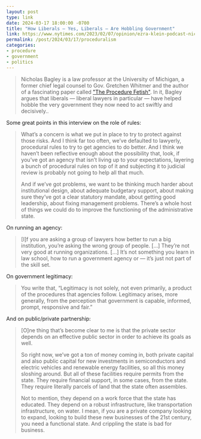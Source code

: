 ```yaml
---
layout: post
type: link
date: 2024-03-17 18:00:00 -0700
title: "How Liberals — Yes, Liberals — Are Hobbling Government"
link: https://www.nytimes.com/2023/02/07/opinion/ezra-klein-podcast-nicholas-bagley.html?showTranscript=1
permalink: /post/2024/03/17/proceduralism
categories: 
- procedure
- government
- politics
---
```

<blockquote>Nicholas Bagley is a law professor at the University of Michigan, a former chief legal counsel to Gov. Gretchen Whitmer and the author of a fascinating paper called <a href="https://www.niskanencenter.org/the-procedure-fetish/">"The Procedure Fetish"</a>. In it, Bagley argues that liberals — liberal lawyers in particular — have helped hobble the very government they now need to act swiftly and decisively..</blockquote>
<p>Some great points in this interview on the role of rules:</p>
<blockquote><p>What’s a concern is what we put in place to try to protect against those risks. And I think far too often, we’ve defaulted to lawyerly, procedural rules to try to get agencies to do better. And I think we haven’t been reflective enough about the possibility that, look, if you’ve got an agency that isn’t living up to your expectations, layering a bunch of procedural rules on top of it and subjecting it to judicial review is probably not going to help all that much.</p>
<p>And if we’ve got problems, we want to be thinking much harder about institutional design, about adequate budgetary support, about making sure they’ve got a clear statutory mandate, about getting good leadership, about fixing management problems. There’s a whole host of things we could do to improve the functioning of the administrative state.</p></blockquote>

<p>On running an agency:</p>
<blockquote>[I]f you are asking a group of lawyers how better to run a big institution, you’re asking the wrong group of people. [...] They’re not very good at running organizations. [...] It’s not something you learn in law school, how to run a government agency or — it’s just not part of the skill set.</blockquote>

<p>On government legitimacy:</p>
<blockquote>You write that, “Legitimacy is not solely, not even primarily, a product of the procedures that agencies follow. Legitimacy arises, more generally, from the perception that government is capable, informed, prompt, responsive and fair.”</blockquote>

<p>And on public/private partnership:</p>
<blockquote><p>[O]ne thing that’s become clear to me is that the private sector depends on an effective public sector in order to achieve its goals as well.</p>
<p>So right now, we’ve got a ton of money coming in, both private capital and also public capital for new investments in semiconductors and electric vehicles and renewable energy facilities, so all this money sloshing around. But all of these facilities require permits from the state. They require financial support, in some cases, from the state. They require literally parcels of land that the state often assembles.</p>
<p>Not to mention, they depend on a work force that the state has educated. They depend on a robust infrastructure, like transportation infrastructure, on water. I mean, if you are a private company looking to expand, looking to build these new businesses of the 21st century, you need a functional state. And crippling the state is bad for business.<p></blockquote>